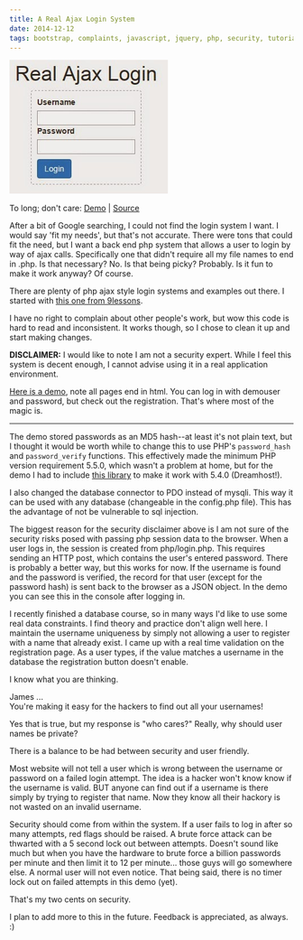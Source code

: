 ```yaml
---
title: A Real Ajax Login System
date: 2014-12-12
tags: bootstrap, complaints, javascript, jquery, php, security, tutorial, web
---
```


![Real Ajax Login][picture-1]

To long; don't care: [Demo][link-1] | [Source][link-2]

After a bit of Google searching, I could not find the login system I want. I would say 'fit my
needs', but that's not accurate. There were tons that could fit the need, but I want a back end php
system that allows a user to login by way of ajax calls. Specifically one that didn't require all my
file names to end in .php. Is that necessary? No. Is that being picky? Probably. Is it fun to make
it work anyway? Of course.

There are plenty of php ajax style login systems and examples out there. I started with [this one
from 9lessons][link-3].

I have no right to complain about other people's work, but wow this code is hard to read and
inconsistent. It works though, so I chose to clean it up and start making changes.

**DISCLAIMER:** I would like to note I am not a security expert. While I feel this system is decent
enough, I cannot advise using it in a real application environment.

[Here is a demo][link-1], note all pages end in html. You can log in with demouser and password, but
check out the registration. That's where most of the magic is.

<!-- more -->

----------------------------------------------------------------------------------------------------

The demo stored passwords as an MD5 hash--at least it's not plain text, but I thought it would be
worth while to change this to use PHP's `password_hash` and `password_verify` functions. This
effectively made the minimum PHP version requirement 5.5.0, which wasn't a problem at home, but for
the demo I had to include [this library][link-4] to make it work with 5.4.0 (Dreamhost!).

I also changed the database connector to PDO instead of mysqli. This way it can be used with any
database (changeable in the config.php file). This has the advantage of not be vulnerable to sql
injection.

The biggest reason for the security disclaimer above is I am not sure of the security risks posed
with passing php session data to the browser. When a user logs in, the session is created from
php/login.php. This requires sending an HTTP post, which contains the user's entered password. There
is probably a better way, but this works for now. If the username is found and the password is
verified, the record for that user (except for the password hash) is sent back to the browser as a
JSON object. In the demo you can see this in the console after logging in.

I recently finished a database course, so in many ways I'd like to use some real data constraints.
I find theory and practice don't align well here. I maintain the username uniqueness by simply not
allowing a user to register with a name that already exist. I came up with a real time validation on
the registration page. As a user types, if the value matches a username in the database the
registration button doesn't enable.

I know what you are thinking.

James ...  
You're making it easy for the hackers to find out all your usernames!

Yes that is true, but my response is "who cares?" Really, why should user names be private?

There is a balance to be had between security and user friendly.

Most website will not tell a user which is wrong between the username or password on a failed login
attempt. The idea is a hacker won't know know if the username is valid. BUT anyone can find out if a
username is there simply by trying to register that name. Now they know all their hackory is not
wasted on an invalid username.

Security should come from within the system. If a user fails to log in after so many attempts, red
flags should be raised. A brute force attack can be thwarted with a 5 second lock out between
attempts. Doesn't sound like much but when you have the hardware to brute force a billion passwords
per minute and then limit it to 12 per minute... those guys will go somewhere else. A normal user
will not even notice. That being said, there is no timer lock out on failed attempts in this demo
(yet).

That's my two cents on security.

I plan to add more to this in the future. Feedback is appreciated, as always. :)


[picture-1]: ../images/ajaxlogin.jpg "Dashed borders let you know this is hard core web design."
[link-1]: http://geekwagon.net/projects/real-ajax-login/login.html
[link-2]: https://github.com/deplicator/real-ajax-login
[link-3]: http://www.9lessons.info/2014/07/ajax-php-login-page.html
[link-4]: https://github.com/Antnee/phpPasswordHashingLib
